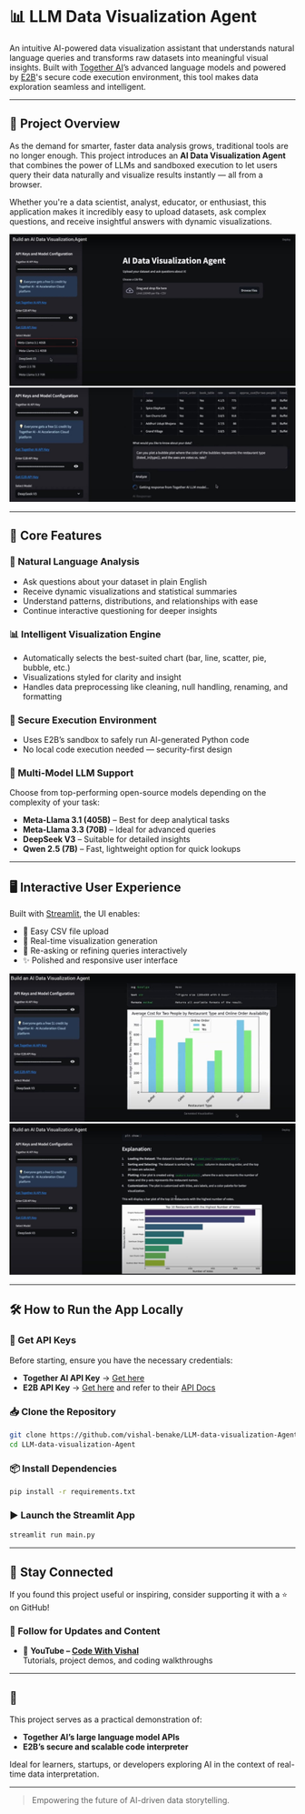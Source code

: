 # 📊 LLM Data Visualization Agent

An intuitive AI-powered data visualization assistant that understands natural language queries and transforms raw datasets into meaningful visual insights. Built with [Together AI](https://www.together.ai/)’s advanced language models and powered by [E2B](https://e2b.dev/)'s secure code execution environment, this tool makes data exploration seamless and intelligent.

---

## 🚀 Project Overview

As the demand for smarter, faster data analysis grows, traditional tools are no longer enough. This project introduces an **AI Data Visualization Agent** that combines the power of LLMs and sandboxed execution to let users query their data naturally and visualize results instantly — all from a browser.

Whether you're a data scientist, analyst, educator, or enthusiast, this application makes it incredibly easy to upload datasets, ask complex questions, and receive insightful answers with dynamic visualizations.

![AI Data Visualization Agent](img/demo1.jpg)
![AI Data Visualization Agent](img/demo2.jpg)

---

## 🎯 Core Features

### 💬 Natural Language Analysis  
- Ask questions about your dataset in plain English  
- Receive dynamic visualizations and statistical summaries  
- Understand patterns, distributions, and relationships with ease  
- Continue interactive questioning for deeper insights

### 📊 Intelligent Visualization Engine  
- Automatically selects the best-suited chart (bar, line, scatter, pie, bubble, etc.)  
- Visualizations styled for clarity and insight  
- Handles data preprocessing like cleaning, null handling, renaming, and formatting

### 🔐 Secure Execution Environment  
- Uses E2B’s sandbox to safely run AI-generated Python code  
- No local code execution needed — security-first design

### 🧠 Multi-Model LLM Support  
Choose from top-performing open-source models depending on the complexity of your task:
- **Meta-Llama 3.1 (405B)** – Best for deep analytical tasks  
- **Meta-Llama 3.3 (70B)** – Ideal for advanced queries  
- **DeepSeek V3** – Suitable for detailed insights  
- **Qwen 2.5 (7B)** – Fast, lightweight option for quick lookups  

---

## 🖥 Interactive User Experience

Built with [Streamlit](https://streamlit.io), the UI enables:
- 📁 Easy CSV file upload  
- 📌 Real-time visualization generation  
- 🔄 Re-asking or refining queries interactively  
- ✨ Polished and responsive user interface

![AI Data Visualization Agent](img/demo3.jpg)
![AI Data Visualization Agent](img/demo4.jpg)

---

## 🛠️ How to Run the App Locally

### 🔑 Get API Keys
Before starting, ensure you have the necessary credentials:
- **Together AI API Key** → [Get here](https://api.together.ai/signin)  
- **E2B API Key** → [Get here](https://e2b.dev) and refer to their [API Docs](https://e2b.dev/docs/legacy/getting-started/api-key)

### 📥 Clone the Repository

```bash
git clone https://github.com/vishal-benake/LLM-data-visualization-Agent.git
cd LLM-data-visualization-Agent
```

### 📦 Install Dependencies

```bash
pip install -r requirements.txt
```

### ▶️ Launch the Streamlit App

```bash
streamlit run main.py
```

---

## 📣 Stay Connected

If you found this project useful or inspiring, consider supporting it with a ⭐ on GitHub!

### 🔗 Follow for Updates and Content

- 🎥 **YouTube – [Code With Vishal](https://www.youtube.com/@Code-With-Vishal)**  
  Tutorials, project demos, and coding walkthroughs

---

## 🙌 

This project serves as a practical demonstration of:
- **Together AI’s large language model APIs**
- **E2B’s secure and scalable code interpreter**

Ideal for learners, startups, or developers exploring AI in the context of real-time data interpretation.

---

> Empowering the future of AI-driven data storytelling.
